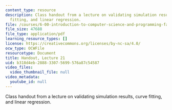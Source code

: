 ```yaml
---
content_type: resource
description: Class handout from a lecture on validating simulation results, curve
  fitting, and linear regression.
file: /courses/6-00-introduction-to-computer-science-and-programming-fall-2008/b318d4eb288833075699576a87c54587_lec21.pdf
file_size: 47688
file_type: application/pdf
learning_resource_types: []
license: https://creativecommons.org/licenses/by-nc-sa/4.0/
ocw_type: OCWFile
resourcetype: Document
title: Handout, Lecture 21
uid: b318d4eb-2888-3307-5699-576a87c54587
video_files:
  video_thumbnail_file: null
video_metadata:
  youtube_id: null
---
```

Class handout from a lecture on validating simulation results, curve fitting, and linear regression.
